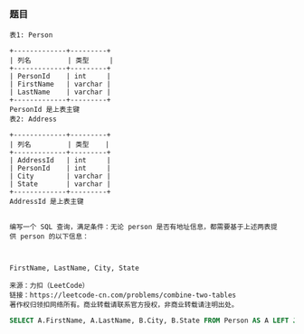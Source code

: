 ### 题目
    表1: Person

    +-------------+---------+
    | 列名         | 类型     |
    +-------------+---------+
    | PersonId    | int     |
    | FirstName   | varchar |
    | LastName    | varchar |
    +-------------+---------+
    PersonId 是上表主键
    表2: Address

    +-------------+---------+
    | 列名         | 类型    |
    +-------------+---------+
    | AddressId   | int     |
    | PersonId    | int     |
    | City        | varchar |
    | State       | varchar |
    +-------------+---------+
    AddressId 是上表主键
     

    编写一个 SQL 查询，满足条件：无论 person 是否有地址信息，都需要基于上述两表提供 person 的以下信息：

     

    FirstName, LastName, City, State

    来源：力扣（LeetCode）
    链接：https://leetcode-cn.com/problems/combine-two-tables
    著作权归领扣网络所有。商业转载请联系官方授权，非商业转载请注明出处。


```sql
SELECT A.FirstName, A.LastName, B.City, B.State FROM Person AS A LEFT JOIN Address AS B on A.PersonId = B.PersonId
```